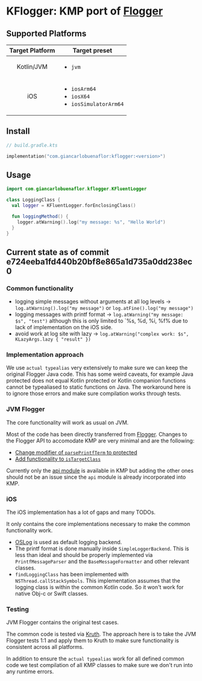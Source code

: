 # KFlogger: KMP port of [Flogger](https://github.com/google/flogger)

## Supported Platforms

| Target Platform | Target preset                                                                                                |
|:---------------:|--------------------------------------------------------------------------------------------------------------|
|   Kotlin/JVM    | <ul><li>`jvm`</li></ul>                                                                                      
|       iOS       | <ul><li>`iosArm64`</li><li>`iosX64`</li><li>`iosSimulatorArm64`</li></ul>                                    |

## Install

```kotlin
// build.gradle.kts

implementation("com.giancarlobuenaflor:kflogger:<version>")
```

## Usage

```kotlin
import com.giancarlobuenaflor.kflogger.KFluentLogger

class LoggingClass {
  val logger = KFluentLogger.forEnclosingClass()

  fun loggingMethod() {
    logger.atWarning().log("my message: %s", "Hello World")
  }
}
```


## Current state as of commit e724eeba1fd440b20bf8e865a1d735a0dd238ec0

### Common functionality

- logging simple messages without arguments at all log levels -> `log.atWarning().log("my message")` or `log.atFine().log("my message")`
- logging messages with printf format -> `log.atWarning("my message: $s", "test")` although this is only limited to `%s, %d, %i, %f% due to lack of implementation on the iOS side.
- avoid work at log site with lazy -> `log.atWarning("complex work: $s", KLazyArgs.lazy { "result" })`

### Implementation approach

We use `actual typealias` very extensively to make sure we can keep the original Flogger Java code.
This has some weird caveats, for example Java protected does not equal Kotlin protected or Kotlin companion functions cannot be typealiased to static functions on Java.
The workaround here is to ignore those errors and make sure compilation works through tests.

### JVM Flogger

The core functionality will work as usual on JVM.

Most of the code has been directly transferred from [Flogger](https://github.com/google/flogger/). Changes to the Flogger API to accomodate KMP are very minimal and are the following:
 - [Change modifier of `parsePrintfTerm` to protected](https://github.com/buenaflor/KFlogger/pull/13#discussion_r1283879010)
 - [Add functionality to `isTargetClass`](https://github.com/buenaflor/KFlogger/pull/12#discussion_r1283877056)

Currently only the [api module](https://github.com/google/flogger/tree/master/api) is available in KMP but adding the other ones should not be an issue since the `api` module is already incorporated into KMP.

### iOS

The iOS implementation has a lot of gaps and many TODOs.

It only contains the core implementations necessary to make the common functionality work. 

- [OSLog](https://developer.apple.com/documentation/oslog) is used as default logging backend.
- The printf format is done manually inside `SimpleLoggerBackend`. This is less than ideal and should be properly implemented via `PrintfMessageParser` and the `BaseMessageFormatter` and other relevant classes.
- `findLoggingClass` has been implemented with `NSThread.callStackSymbols`. This implementation assumes that the logging class is within the common Kotlin code. So it won't work for native Obj-c or Swift classes.

### Testing

JVM Flogger contains the original test cases.

The common code is tested via [Kruth](https://github.com/androidx/androidx/tree/androidx-main/kruth/kruth).
The approach here is to take the JVM Flogger tests 1:1 and apply them to Kruth to make sure functionality is consistent across all platforms.

In addition to ensure the `actual typealias` work for all defined common code we test compilation of all KMP classes to make sure we don't run into any runtime errors.
